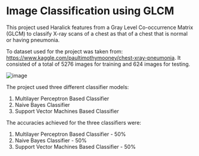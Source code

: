 # Image Classification using GLCM
 This project used Haralick features from a Gray Level Co-occurrence Matrix (GLCM) to classify X-ray scans of a chest as that of a chest that is normal or having pneumonia.

 To dataset used for the project was taken from: https://www.kaggle.com/paultimothymooney/chest-xray-pneumonia. It consisted of a total of 5276 images for training and 624 images for testing.

![image](https://user-images.githubusercontent.com/56998775/139958688-120f28d0-db07-4369-8797-3f52ca3b42b6.png)

 The project used three different classifier models:
 1) Multilayer Perceptron Based Classifier
 2) Naive Bayes Classifier
 3) Support Vector Machines Based Classifier
 
 The accuracies achieved for the three classifiers were:
 1) Multilayer Perceptron Based Classifier - 50%
 2) Naive Bayes Classifier - 50%
 3) Support Vector Machines Based Classifier - 50%
